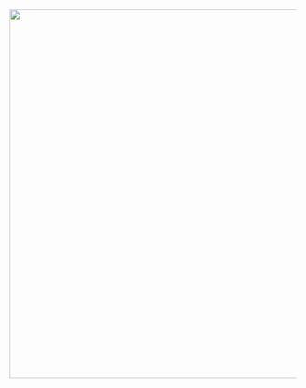 <img src="https://user-images.githubusercontent.com/18434405/208100697-e73a1028-31ab-4609-bda9-9bb2b75789c5.gif" width="1200" height="648"/>

<!--
**Hiccup246/Hiccup246** is a ✨ _special_ ✨ repository because its `README.md` (this file) appears on your GitHub profile.
